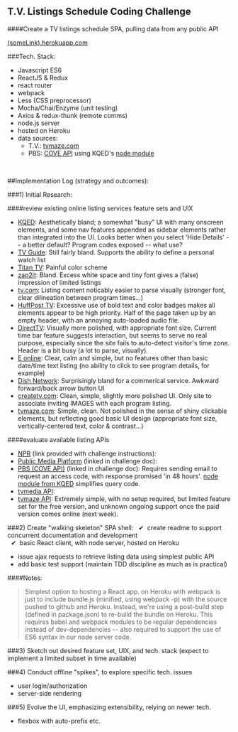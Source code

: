 ## T.V. Listings Schedule Coding Challenge

####Create a TV listings schedule SPA, pulling data from any public API

[(someLink).herokuapp.com](http://example.com)

###Tech. Stack:
- Javascript ES6
- ReactJS & Redux
- react router
- webpack
- Less (CSS preprocessor)
- Mocha/Chai/Enzyme (unit testing)
- Axios & redux-thunk (remote comms)
- node.js server
- hosted on Heroku
- data sources:
  - T.V.: [tvmaze.com](http://www.tvmaze.com/api)
  - PBS: [COVE API](https://projects.pbs.org/confluence/display/coveapi) using KQED's [node module](https://github.com/KQED/cove-api)

<br>

##Implementation Log (strategy and outcomes):

###1) Initial Research:

####review existing online listing services feature sets and UIX
- [KQED](http://www.kqed.org/tv/schedules/daily/): Aesthetically bland; a somewhat "busy" UI with many onscreen elements, and some nav features appended as sidebar elements rather than integrated into the UI. Looks better when you select 'Hide Details' -- a better default? Program codes exposed -- what use?
- [TV Guide](http://www.tvguide.com/listings/): Still fairly bland. Supports the ability to define a personal watch list
- [Titan TV](http://titantv.com/): Painful color scheme
- [zap2it](http://tvschedule.zap2it.com/tvlistings/ZCGrid.do): Bland. Excess white space and tiny font gives a (false) impression of limited listings
- [tv.com](http://www.tv.com/listings/): Listing content noticably easier to parse visually (stronger font, clear dilineation between program times...)
- [HuffPost TV](http://tvlistings.aol.com/listings/ca/berkeley/dish-san-francisco/DISH807): Excessive use of bold text and color badges makes all elements appear to be high priority. Half of the page taken up by an empty header, with an annoying auto-loaded audio file.
- [DirectTV](https://www.directv.com/guide): Visually more polished, with appropriate font size. Current time bar feature suggests interaction, but seems to serve no real purpose, especially since the site fails to auto-detect visitor's time zone. Header is a bit busy (a lot to parse, visually).
- [E online](http://www.eonline.com/shows/schedule): Clear, calm and simple, but no features other than basic date/time text listing (no ability to click to see program details, for example)
- [Dish Network](https://www.mydish.com/guide): Surprisingly bland for a commerical service. Awkward forward/back arrow button UI
- [createtv.com](http://createtv.com/schedule): Clean, simple, slightly more polished UI. Only site to associate inviting IMAGES with each program listing. 
- [tvmaze.com](http://www.tvmaze.com/schedule): Simple, clean. Not polished in the sense of shiny clickable elements, but reflecting good basic UI design (appropriate font size, vertically-centered text, color & contrast...)


####evaluate available listing APIs
- [NPR](http://www.npr.org/api/inputReference.php) (link provided with challenge instructions):
- [Public Media Platform](http://publicmediaplatform.org/about/content/) (linked in challenge doc):
- [PBS (COVE API)](https://projects.pbs.org/confluence/display/coveapi/COVE+API+Version+1) (linked in challenge doc): Requires sending email to request an access code, with response promised 'in 48 hours'. [node module from KQED](https://github.com/KQED/cove-api) simplifies query code.
- [tvmedia API](https://developer.tvmedia.ca/):
- [tvmaze API](http://www.tvmaze.com/api): Extremely simple, with no setup required, but limited feature set for the free version, and unknown ongoing support once the paid version comes online (next week).


###2) Create "walking skeleton" SPA shell:
  &nbsp;&nbsp;&#10004;&nbsp;
  create readme to support concurrent documentation and development
  <br>&nbsp;&nbsp;&#10004;&nbsp;
  basic React client, with node server, hosted on Heroku

- issue ajax requests to retrieve listing data using simplest public API
- add basic test support (maintain TDD discipline as much as is practical)

####Notes:

>Simplest option to hosting a React app. on Heroku with webpack is just to include bundle.js (minified, using webpack -p) with the source pushed to github and Heroku. Instead, we're using a post-build step (defined in package.json) to re-build the bundle on Heroku. This requires babel and webpack modules to be regular dependencies instead of dev-dependencies -- also required to support the use of ES6 syntax in our node server code.

###3) Sketch out desired feature set, UIX, and tech. stack
(expect to implement a limited subset in time available)

###4) Conduct offline "spikes", to explore specific tech. issues
- user login/authorization
- server-side rendering

###5) Evolve the UI, emphasizing extensibility, relying on newer tech.
- flexbox with auto-prefix etc.


